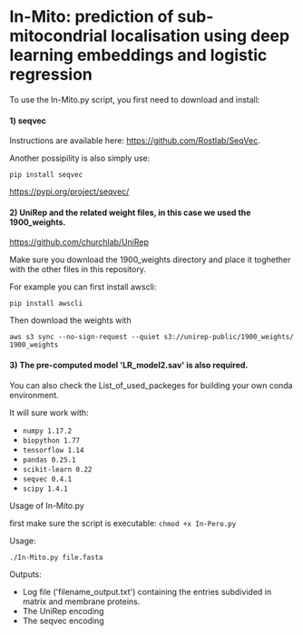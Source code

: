 # In-Mito: prediction of sub-mitocondrial localisation using deep learning embeddings and logistic regression

To use the In-Mito.py script, you first need to download and install:

#### 1) seqvec
Instructions are available here: https://github.com/Rostlab/SeqVec.

Another possipility is also simply use:

`pip install seqvec`

https://pypi.org/project/seqvec/

#### 2) UniRep and the related weight files, in this case we used the 1900_weights.

https://github.com/churchlab/UniRep

Make sure you download the 1900_weights directory and place it toghether with the other files in this repository.

For example you can first install awscli:

`pip install awscli`

Then download the weights with

`aws s3 sync --no-sign-request --quiet s3://unirep-public/1900_weights/ 1900_weights`

#### 3) The pre-computed model 'LR_model2.sav' is also required.




You can also check the List_of_used_packeges for building your own conda environment.

It will sure work with:

- `numpy 1.17.2`
- `biopython 1.77`
- `tensorflow 1.14`
- `pandas 0.25.1`
- `scikit-learn 0.22`
- `seqvec 0.4.1`
- `scipy 1.4.1`

Usage of In-Mito.py

first make sure the script is executable: `chmod +x In-Pero.py`

Usage:

`./In-Mito.py file.fasta`

Outputs:

- Log file ('filename_output.txt') containing the entries subdivided in matrix and membrane proteins.
- The UniRep encoding
- The seqvec encoding

